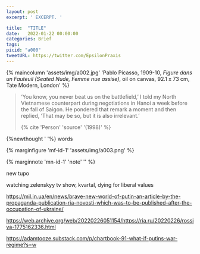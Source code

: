 ```yaml
---
layout: post
excerpt: ' EXCERPT. '

title:  "TITLE"
date:   2022-01-22 00:00:00
categories: Brief
tags: 
picid: "a000"
tweetURL: https://twitter.com/EpsilonPraxis
---
```


{% maincolumn 'assets/img/a002.jpg'  'Pablo Picasso, 1909-10, *Figure dans un Fauteuil (Seated Nude, Femme nue assise)*, oil on canvas, 92.1 x 73 cm, Tate Modern, London' %} 

>‘You know, you never beat us on the battlefield,’ I told my North Vietnamese counterpart during negotiations in Hanoi a week before the fall of Saigon. He pondered that remark a moment and then replied, ‘That may be so, but it is also irrelevant.’
>
>{% cite 'Person' 'source' '(1998)' %}

{%newthought '  '%} words

{% marginfigure 'mf-id-1' 'assets/img/a003.png'  %} 

{% marginnote 'mn-id-1' 'note' '' %} 



new tupo

watching zelenskyy tv show, kvartal, dying for liberal values

https://mil.in.ua/en/news/brave-new-world-of-putin-an-article-by-the-propaganda-publication-ria-novosti-which-was-to-be-published-after-the-occupation-of-ukraine/



https://web.archive.org/web/20220226051154/https://ria.ru/20220226/rossiya-1775162336.html



https://adamtooze.substack.com/p/chartbook-91-what-if-putins-war-regime?s=w



<!-- 

sd

-->
